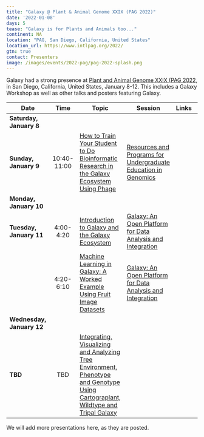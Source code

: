 ```yaml
---
title: "Galaxy @ Plant & Animal Genome XXIX (PAG 2022)"
date: '2022-01-08'
days: 5
tease: "Galaxy is for Plants and Animals too..."
continent: NA
location: "PAG, San Diego, California, United States"
location_url: https://www.intlpag.org/2022/
gtn: true
contact: Presenters
image: /images/events/2022-pag/pag-2022-splash.png
---
```


Galaxy had a strong presence at [Plant and Animal Genome XXIX (PAG 2022](http://www.intlpag.org/), in San Diego, California, United States, January 8-12. This includes a Galaxy Workshop as well as other talks and posters featuring Galaxy.

| Date | Time | Topic | Session | Links | Contact |
| ---- | :----: | ---- | ---- | ---- | ---- |
| **Saturday, January 8** | | | | | |
| **Sunday, January 9** | 10:40-11:00 | [How to Train Your Student to Do Bioinformatic Research in the Galaxy Ecosystem Using Phage](https://plan.core-apps.com/pag_2022/event/4768a701b1aeb98ca6785b1ca7a919d3) | [Resources and Programs for Undergraduate Education in Genomics](https://plan.core-apps.com/pag_2022/event/25f90122-ca82-4ef5-85ed-b44e6dedd7aa) | | Jolene R. Ramsey |
| **Monday, January 10** | | | | | |
| **Tuesday, January 11** | 4:00-4:20 | [Introduction to Galaxy and the Galaxy Ecosystem](https://plan.core-apps.com/pag_2022/event/b5d0a6344ad186520bf2fd8cba685fe9) | [Galaxy: An Open Platform for Data Analysis and Integration](https://plan.core-apps.com/pag_2022/event/4768a701b1aeb98ca6785b1ca7a7d4ee) | | [Dave Clements](/people/dave-clements/) |
| | 4:20-6:10 | [Machine Learning in Galaxy: A Worked Example Using Fruit Image Datasets](https://plan.core-apps.com/pag_2022/event/4f4ee80036503c81968a10e648621d20) | [Galaxy: An Open Platform for Data Analysis and Integration](https://plan.core-apps.com/pag_2022/event/4768a701b1aeb98ca6785b1ca7a7d4ee) | | Kaivan Kamali |
| **Wednesday, January 12** | | | | | |
| **TBD** | TBD | [Integrating, Visualizing and Analyzing Tree Environment, Phenotype and Genotype Using Cartograplant, Wildtype and Tripal Galaxy](https://plan.core-apps.com/pag_2022/abstract/375f24653f6d2cd6d76377d9ba59c8ef) | | | Irene Coho-Simón |

We will add more presentations here, as they are posted.

